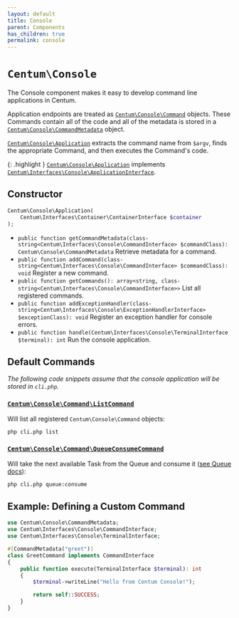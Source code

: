 ```yaml
---
layout: default
title: Console
parent: Components
has_children: true
permalink: console
---
```




# `Centum\Console`

The Console component makes it easy to develop command line applications in Centum.

Application endpoints are treated as [`Centum\Console\Command`](https://github.com/SidRoberts/centum/blob/development/src/Console/Command.php) objects.
These Commands contain all of the code and all of the metadata is stored in a [`Centum\Console\CommandMetadata`](https://github.com/SidRoberts/centum/blob/development/src/Console/CommandMetadata.php) object.

[`Centum\Console\Application`](https://github.com/SidRoberts/centum/blob/development/src/Console/Application.php) extracts the command name from `$argv`, finds the appropriate Command, and then executes the Command's code.

{: .highlight }
[`Centum\Console\Application`](https://github.com/SidRoberts/centum/blob/development/src/Console/Application.php) implements [`Centum\Interfaces\Console\ApplicationInterface`](https://github.com/SidRoberts/centum/blob/development/src/Interfaces/Console/ApplicationInterface.php).



## Constructor

```php
Centum\Console\Application(
    Centum\Interfaces\Container\ContainerInterface $container
);
```

- `public function getCommandMetadata(class-string<Centum\Interfaces\Console\CommandInterface> $commandClass): Centum\Console\CommandMetadata`
  Retrieve metadata for a command.
- `public function addCommand(class-string<Centum\Interfaces\Console\CommandInterface> $commandClass): void`
  Register a new command.
- `public function getCommands(): array<string, class-string<Centum\Interfaces\Console\CommandInterface>>`
  List all registered commands.
- `public function addExceptionHandler(class-string<Centum\Interfaces\Console\ExceptionHandlerInterface> $exceptionClass): void`
  Register an exception handler for console errors.
- `public function handle(Centum\Interfaces\Console\TerminalInterface $terminal): int`
  Run the console application.



## Default Commands

*The following code snippets assume that the console application will be stored in `cli.php`.*

### [`Centum\Console\Command\ListCommand`](https://github.com/SidRoberts/centum/blob/development/src/Console/Command/ListCommand.php)

Will list all registered `Centum\Console\Command` objects:

```bash
php cli.php list
```

### [`Centum\Console\Command\QueueConsumeCommand`](https://github.com/SidRoberts/centum/blob/development/src/Console/Command/QueueConsumeCommand.php)

Will take the next available Task from the Queue and consume it ([see Queue docs](../queue/index.md)):

```bash
php cli.php queue:consume
```



## Example: Defining a Custom Command

```php
use Centum\Console\CommandMetadata;
use Centum\Interfaces\Console\CommandInterface;
use Centum\Interfaces\Console\TerminalInterface;

#[CommandMetadata("greet")]
class GreetCommand implements CommandInterface
{
    public function execute(TerminalInterface $terminal): int
    {
        $terminal->writeLine("Hello from Centum Console!");

        return self::SUCCESS;
    }
}
```
